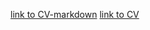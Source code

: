 [link to CV-markdown](https://marinarekish.github.io/rsschool-cv/cv)
[link to CV](https://marinarekish.github.io/rsschool-cv)
